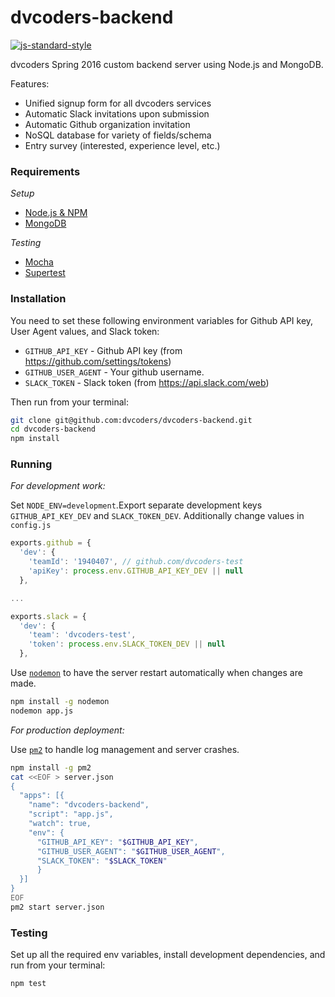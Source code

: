 # dvcoders-backend
[![js-standard-style](https://img.shields.io/badge/code%20style-standard-brightgreen.svg)](http://standardjs.com/)


dvcoders Spring 2016 custom backend server using Node.js and MongoDB.

Features:

- Unified signup form for all dvcoders services
- Automatic Slack invitations upon submission
- Automatic Github organization invitation
- NoSQL database for variety of fields/schema
- Entry survey (interested, experience level, etc.)

### Requirements
*Setup*

 * [Node.js & NPM](https://nodejs.org/en/)
 * [MongoDB](https://www.mongodb.org/)


*Testing*

 * [Mocha](https://mochajs.org/)
 * [Supertest](https://github.com/visionmedia/supertest)

### Installation
You need to set these following environment variables for Github API key, User Agent values, and Slack token:

 * `GITHUB_API_KEY` - Github API key (from https://github.com/settings/tokens)
 * `GITHUB_USER_AGENT` - Your github username.
 * `SLACK_TOKEN` - Slack token (from https://api.slack.com/web)

Then run from your terminal:

```bash
git clone git@github.com:dvcoders/dvcoders-backend.git
cd dvcoders-backend
npm install
```

### Running

*For development work:*

Set `NODE_ENV=development`.Export separate development keys `GITHUB_API_KEY_DEV` and `SLACK_TOKEN_DEV`. Additionally change values in `config.js`

```js
exports.github = {
  'dev': {
    'teamId': '1940407', // github.com/dvcoders-test
    'apiKey': process.env.GITHUB_API_KEY_DEV || null
  },

...

exports.slack = {
  'dev': {
    'team': 'dvcoders-test',
    'token': process.env.SLACK_TOKEN_DEV || null
  },
```

Use [`nodemon`](http://nodemon.io/) to have the server restart automatically when changes are made.

```bash
npm install -g nodemon
nodemon app.js
```

*For production deployment:*

Use [`pm2`](http://pm2.keymetrics.io/) to handle log management and server crashes.

```bash
npm install -g pm2
cat <<EOF > server.json
{
  "apps": [{
    "name": "dvcoders-backend",
    "script": "app.js",
    "watch": true,
    "env": {
      "GITHUB_API_KEY": "$GITHUB_API_KEY",
      "GITHUB_USER_AGENT": "$GITHUB_USER_AGENT",
      "SLACK_TOKEN": "$SLACK_TOKEN"
      }
  }]
}
EOF
pm2 start server.json
```

### Testing
Set up all the required env variables, install development dependencies, and run from your terminal:

```bash
npm test
```
